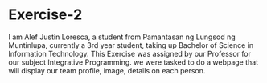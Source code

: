 # Exercise-2

I am Alef Justin Loresca, a student from Pamantasan ng Lungsod ng Muntinlupa, currently a 3rd year student, taking up Bachelor of Science in Information Technology. This Exercise was assigned by our Professor for our subject Integrative Programming. we were tasked to do a webpage that will display our team profile, image, details on each person.

